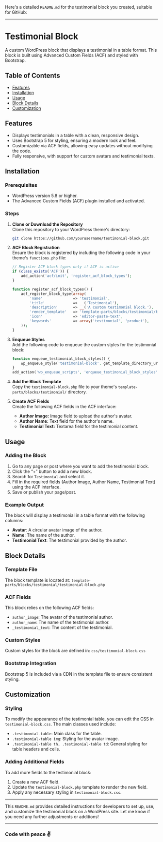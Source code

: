 Here's a detailed `README.md` for the testimonial block you created, suitable for GitHub:

---

# Testimonial Block

A custom WordPress block that displays a testimonial in a table format. This block is built using Advanced Custom Fields (ACF) and styled with Bootstrap.

## Table of Contents

- [Features](#features)
- [Installation](#installation)
- [Usage](#usage)
- [Block Details](#block-details)
- [Customization](#customization)

## Features

- Displays testimonials in a table with a clean, responsive design.
- Uses Bootstrap 5 for styling, ensuring a modern look and feel.
- Customizable via ACF fields, allowing easy updates without modifying the code.
- Fully responsive, with support for custom avatars and testimonial texts.

## Installation

### Prerequisites

- WordPress version 5.8 or higher.
- The Advanced Custom Fields (ACF) plugin installed and activated.

### Steps

1. **Clone or Download the Repository**  
   Clone this repository to your WordPress theme's directory:

   ```bash
   git clone https://github.com/yourusername/testimonial-block.git
   ```

2. **ACF Block Registration**  
   Ensure the block is registered by including the following code in your theme's `functions.php` file:

   ```php
   // Register ACF block types only if ACF is active
   if (class_exists('ACF')) {
       add_action('acf/init', 'register_acf_block_types');
   }
   
   function register_acf_block_types() {
       acf_register_block_type(array(
           'name'              => 'testimonial',
           'title'             => __('Testimonial'),
           'description'       => __('A custom testimonial block.'),
           'render_template'   => 'template-parts/blocks/testimonial/testimonial-block.php',
           'icon'              => 'editor-paste-text',
           'keywords'          => array('testimonial', 'product'),
       ));
   }
   ```

3. **Enqueue Styles**  
   Add the following code to enqueue the custom styles for the testimonial block:

   ```php
   function enqueue_testimonial_block_styles() {
       wp_enqueue_style('testimonial-block', get_template_directory_uri() . '/css/testimonial-block.css');
   }
   add_action('wp_enqueue_scripts', 'enqueue_testimonial_block_styles');
   ```

4. **Add the Block Template**  
   Copy the `testimonial-block.php` file to your theme's `template-parts/blocks/testimonial/` directory.

5. **Create ACF Fields**  
   Create the following ACF fields in the ACF interface:
   
   - **Author Image:** Image field to upload the author's avatar.
   - **Author Name:** Text field for the author's name.
   - **Testimonial Text:** Textarea field for the testimonial content.

## Usage

### Adding the Block

1. Go to any page or post where you want to add the testimonial block.
2. Click the “+” button to add a new block.
3. Search for `Testimonial` and select it.
4. Fill in the required fields (Author Image, Author Name, Testimonial Text) using the ACF interface.
5. Save or publish your page/post.

### Example Output

The block will display a testimonial in a table format with the following columns:

- **Avatar**: A circular avatar image of the author.
- **Name**: The name of the author.
- **Testimonial Text**: The testimonial provided by the author.

## Block Details

### Template File

The block template is located at:
`template-parts/blocks/testimonial/testimonial-block.php`

### ACF Fields

This block relies on the following ACF fields:

- `author_image`: The avatar of the testimonial author.
- `author_name`: The name of the testimonial author.
- `_testimonial_text`: The content of the testimonial.

### Custom Styles

Custom styles for the block are defined in:
`css/testimonial-block.css`

### Bootstrap Integration

Bootstrap 5 is included via a CDN in the template file to ensure consistent styling.

## Customization

### Styling

To modify the appearance of the testimonial table, you can edit the CSS in `testimonial-block.css`. The main classes used include:

- `.testimonial-table`: Main class for the table.
- `.testimonial-table img`: Styling for the avatar image.
- `.testimonial-table th, .testimonial-table td`: General styling for table headers and cells.

### Adding Additional Fields

To add more fields to the testimonial block:

1. Create a new ACF field.
2. Update the `testimonial-block.php` template to render the new field.
3. Apply any necessary styling in `testimonial-block.css`.

---

This `README.md` provides detailed instructions for developers to set up, use, and customize the testimonial block on a WordPress site. Let me know if you need any further adjustments or additions!
<hr>
<h3>Code with peace ✌️</h3>